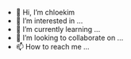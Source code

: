 - 👋 Hi, I’m chloekim
- 👀 I’m interested in ...
- 🌱 I’m currently learning ...
- 💞️ I’m looking to collaborate on ...
- 📫 How to reach me ...

<!---
achloekim/achloekim is a ✨ special ✨ repository because its `README.md` (this file) appears on your GitHub profile.
You can click the Preview link to take a look at your changes.
--->
